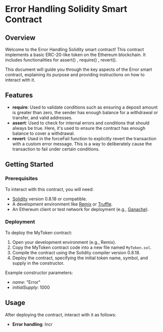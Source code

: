 # Error Handling Solidity Smart Contract

## Overview

Welcome to the Error Handling Solidity smart contract! This contract implements a basic ERC-20-like token on the Ethereum blockchain. It includes functionalities for assert() , require() , revert().

This document will guide you through the key aspects of the Error smart contract, explaining its purpose and providing instructions on how to interact with it.

## Features
- **require**: Used to validate conditions such as ensuring a deposit amount is greater than zero, the sender has enough balance for a withdrawal or transfer, and valid addresses.
- **assert**: Used to check for internal errors and conditions that should always be true. Here, it's used to ensure the contract has enough balance to cover a withdrawal.
- **revert**: Used in the forceFail function to explicitly revert the transaction with a custom error message. This is a way to deliberately cause the transaction to fail under certain conditions.


## Getting Started

### Prerequisites

To interact with this contract, you will need:

- [Solidity](https://docs.soliditylang.org/) version 0.8.18 or compatible.
- A development environment like [Remix](https://remix.ethereum.org/) or [Truffle](https://www.trufflesuite.com/truffle).
- An Ethereum client or test network for deployment (e.g., [Ganache](https://www.trufflesuite.com/ganache)).

### Deployment

To deploy the MyToken contract:

1. Open your development environment (e.g., Remix).
2. Copy the MyToken contract code into a new file named `MyToken.sol`.
3. Compile the contract using the Solidity compiler version 0.8.18.
4. Deploy the contract, specifying the initial token name, symbol, and supply in the constructor.

Example constructor parameters:
- *name*: "Error"
- *initialSupply*: 1000

## Usage

After deploying the contract, interact with it as follows:

- **Error handling**: Incr
